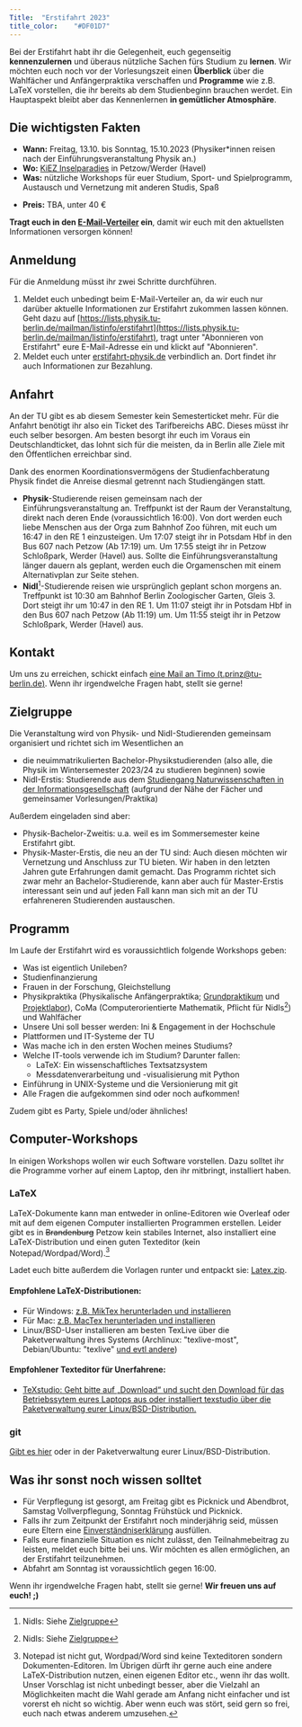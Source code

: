 ```yaml
---
Title:	"Erstifahrt 2023"
title_color:	"#DF01D7"
---
```


Bei der Erstifahrt habt ihr die Gelegenheit, euch gegenseitig **kennenzulernen** und überaus nützliche Sachen fürs Studium zu **lernen**. Wir möchten euch noch vor der Vorlesungszeit einen **Überblick** über die Wahlfächer und Anfängerpraktika verschaffen und **Programme** wie z.B. LaTeX vorstellen, die ihr  bereits ab dem Studienbeginn brauchen werdet. Ein Hauptaspekt bleibt aber das Kennenlernen **in gemütlicher Atmosphäre**.

## Die wichtigsten Fakten
* **Wann:** Freitag, 13.10. bis Sonntag, 15.10.2023 (Physiker\*innen reisen nach der Einführungsveranstaltung Physik an.)
* **Wo:** [KiEZ Inselparadies](https://inselparadies-petzow.de/unser-kiez/lageplan) in Petzow/Werder (Havel)
* **Was:** nützliche Workshops für euer Studium, Sport- und Spielprogramm, Austausch und Vernetzung mit anderen Studis, Spaß
<!-- * **Wie:** Schnelltest bei Anreise, Masken im Innenraum empfohlen -->
* **Preis:** TBA, unter 40 €

**Tragt euch in den [E-Mail-Verteiler](https://lists.physik.tu-berlin.de/mailman/listinfo/erstifahrt) ein**, damit wir euch mit den aktuellsten Informationen versorgen können!


## Anmeldung

Für die Anmeldung müsst ihr zwei Schritte durchführen.

1. Meldet euch unbedingt beim E-Mail-Verteiler an, da wir euch nur darüber aktuelle Informationen zur Erstifahrt zukommen lassen können. Geht dazu auf [https://lists.physik.tu-berlin.de/mailman/listinfo/erstifahrt](https://lists.physik.tu-berlin.de/mailman/listinfo/erstifahrt), tragt unter "Abonnieren von Erstifahrt" eure E-Mail-Adresse ein und klickt auf "Abonnieren".
2. Meldet euch unter [erstifahrt-physik.de](https://erstifahrt-physik.de) verbindlich an. Dort findet ihr auch Informationen zur Bezahlung.

## Anfahrt

An der TU gibt es ab diesem Semester kein Semesterticket mehr. Für die Anfahrt benötigt ihr also ein Ticket des Tarifbereichs ABC. Dieses müsst ihr euch selber besorgen. Am besten besorgt ihr euch im Voraus ein Deutschlandticket, das lohnt sich für die meisten, da in Berlin alle Ziele mit den Öffentlichen erreichbar sind.

Dank des enormen Koordinationsvermögens der Studienfachberatung Physik findet die Anreise diesmal getrennt nach Studiengängen statt.

* **Physik**-Studierende reisen gemeinsam nach der Einführungsveranstaltung an. Treffpunkt ist der Raum der Veranstaltung, direkt nach deren Ende (voraussichtlich 16:00). Von dort werden euch liebe Menschen aus der Orga zum Bahnhof Zoo führen, mit euch um 16:47 in den RE 1 einzusteigen. Um 17:07 steigt ihr in Potsdam Hbf in den Bus 607 nach Petzow (Ab 17:19) um. Um 17:55 steigt ihr in Petzow Schloßpark, Werder (Havel) aus. Sollte die Einführungsveranstaltung länger dauern als geplant, werden euch die Orgamenschen mit einem Alternativplan zur Seite stehen.
* **NidI**[^2]-Studierende reisen wie ursprünglich geplant schon morgens an. Treffpunkt ist 10:30 am Bahnhof Berlin Zoologischer Garten, Gleis 3. Dort steigt ihr um 10:47 in den RE 1. Um 11:07 steigt ihr in Potsdam Hbf in den Bus 607 nach Petzow (Ab 11:19) um. Um 11:55 steigt ihr in Petzow Schloßpark, Werder (Havel) aus.

<!-- ### Fahrradtour
Für die Sportbegeisterten unter euch gibt es eine Fahrradgruppe, die ab Ostkreuz ca. 20 km mit dem Fahrrad zum Jugenddorf fährt. Treffpunkt dafür ist Freitag, 10:00 am S-Bahnhof Ostkreuz, Südausgang ([Karte](https://www.openstreetmap.org/node/8625046373)). Falls ihr dort mitfahren wollt, kreuzt bei der Anmeldung das entsprechende Feld an. -->

## Kontakt
Um uns zu erreichen, schickt einfach [eine Mail an Timo (t.prinz@tu-berlin.de)](mailto:t.prinz@tu-berlin.de).
Wenn ihr irgendwelche Fragen habt, stellt sie gerne!

## Zielgruppe
Die Veranstaltung wird von Physik- und NidI-Studierenden gemeinsam organisiert und richtet sich im Wesentlichen an

* die neuimmatrikulierten Bachelor-Physikstudierenden (also alle, die Physik im Wintersemester 2023/24 zu studieren beginnen) sowie
* NidI-Erstis: Studierende aus dem [Studiengang Naturwissenschaften in der Informationsgesellschaft](https://www.tu.berlin/innocampus/nidi "NidI") (aufgrund der Nähe der Fächer und gemeinsamer Vorlesungen/Praktika)

Außerdem eingeladen sind aber:

* Physik-Bachelor-Zweitis: u.a. weil es im Sommersemester keine Erstifahrt gibt.
* Physik-Master-Erstis, die neu an der TU sind: Auch diesen möchten wir Vernetzung und Anschluss zur TU bieten. Wir haben in den letzten Jahren gute Erfahrungen damit gemacht. Das Programm richtet sich zwar mehr an Bachelor-Studierende, kann aber auch für Master-Erstis interessant sein und auf jeden Fall kann man sich mit an der TU erfahreneren Studierenden austauschen.

## Programm
Im Laufe der Erstifahrt wird es voraussichtlich folgende Workshops geben:

* Was ist eigentlich Unileben?
* Studienfinanzierung
* Frauen in der Forschung, Gleichstellung
* Physikpraktika (Physikalische Anfängerpraktika; [Grundpraktikum](http://www.ioap.tu-berlin.de/grundpraktikum/) und [Projektlabor](http://www.pl-physik.tu-berlin.de/menue/home/)), CoMa (Computerorientierte Mathematik, Pflicht für NidIs[^2]) und Wahlfächer
* Unsere Uni soll besser werden: Ini & Engagement in der Hochschule
* Plattformen und IT-Systeme der TU
* Was mache ich in den ersten Wochen meines Studiums?
* Welche IT-tools verwende ich im Studium? Darunter fallen:
  * LaTeX: Ein wissenschaftliches Textsatzsystem
  * Messdatenverarbeitung und -visualisierung mit Python
* Einführung in UNIX-Systeme und die Versionierung mit git
* Alle Fragen die aufgekommen sind oder noch aufkommen!

Zudem gibt es Party, Spiele und/oder ähnliches!

## Computer-Workshops
In einigen Workshops wollen wir euch Software vorstellen. Dazu solltet ihr die Programme vorher auf einem Laptop, den ihr mitbringt, installiert haben.

### LaTeX
LaTeX-Dokumente kann man entweder in online-Editoren wie Overleaf oder mit auf dem eigenen Computer installierten Programmen erstellen. Leider gibt es in ~~Brandenburg~~ Petzow kein stabiles Internet, also <!--[legt euch einen Overleaf-Account an](https://de.overleaf.com/project) **und/oder**--> installiert eine LaTeX-Distribution und einen guten Texteditor (kein Notepad/Wordpad/Word).[^3]

Ladet euch bitte außerdem die Vorlagen runter und entpackt sie: [Latex.zip](https://erstifahrt-physik.de/Latex.zip).

#### Empfohlene LaTeX-Distributionen:
* Für Windows: [z.B. MikTex herunterladen und installieren](http://miktex.org/download "MikTex") 
* Für Mac: [z.B. MacTex herunterladen und installieren](https://tug.org/mactex/mactex-download.html "MacTex")
* Linux/BSD-User installieren am besten TexLive über die Paketverwaltung ihres Systems (Archlinux: "texlive-most", Debian/Ubuntu: "texlive" [und evtl andere](https://packages.debian.org/search?keywords=texlive))

#### Empfohlener Texteditor für Unerfahrene:
* [TeXstudio: Geht bitte auf „Download“ und sucht den Download für das Betriebssytem eures Laptops aus oder installiert texstudio über die Paketverwaltung eurer Linux/BSD-Distribution.](http://www.texstudio.org "TeXstudio")

[^3]: Notepad ist nicht gut, Wordpad/Word sind keine Texteditoren sondern Dokumenten-Editoren. Im Übrigen dürft ihr gerne auch eine andere LaTeX-Distribution nutzen, einen eigenen Editor etc., wenn ihr das wollt. Unser Vorschlag ist nicht unbedingt besser, aber die Vielzahl an Möglichkeiten macht die Wahl gerade am Anfang nicht einfacher und ist vorerst eh nicht so wichtig. Aber wenn euch was stört, seid gern so frei, euch nach etwas anderem umzusehen.

### git
[Gibt es hier](https://git-scm.com/downloads "git Download-Seite") oder in der Paketverwaltung eurer Linux/BSD-Distribution.

## Was ihr sonst noch wissen solltet
* Für Verpflegung ist gesorgt, am Freitag gibt es Picknick und Abendbrot, Samstag Vollverpflegung, Sonntag Frühstück und Picknick.
* Falls ihr zum Zeitpunkt der Erstifahrt noch minderjährig seid, müssen eure Eltern eine [Einverständniserklärung](https://erstifahrt-physik.de/einverst%C3%A4ndnis.pdf) ausfüllen.
* Falls eure finanzielle Situation es nicht zulässt, den Teilnahmebeitrag zu leisten, meldet euch bitte bei uns. Wir möchten es allen ermöglichen, an der Erstifahrt teilzunehmen.
* Abfahrt am Sonntag ist voraussichtlich gegen 16:00.

[^2]: NidIs: Siehe [Zielgruppe](#Zielgruppe "Zielgruppe")

Wenn ihr irgendwelche Fragen habt, stellt sie gerne!
**Wir freuen uns auf euch! ;)**